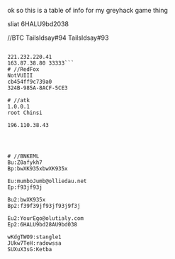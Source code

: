 ok so this is a table of info for my greyhack game thing

sliat
6HALU9bd2038


//BTC
TailsIdsay#94
TailsIdsay#93
```9&$K&o#n&oBa(n$!@$@

221.232.220.41
163.87.38.80 33333```
# //RedFox
NotVUIII
cb454ff9c739a0
324B-985A-8ACF-5CE3

# //atk
1.0.0.1
root Chinsi

196.110.38.43




# //BNKEML
Bu:Z0afykh7
Bp:bwXK935xbwXK935x

Eu:mumboJumb@olliedau.net
Ep:f93jf93j

Bu2:bwXK935x
Bp2:f39f39jf93jf93j9f3j

Eu2:YourEgo@olutialy.com
Ep2:6HALU9bd28AU9bd038

wKdgTWO9:stangle1
JUkw7TeH:radowssa
SUXuX3sG:Ketba
